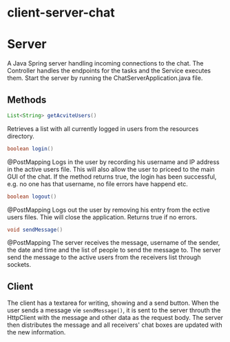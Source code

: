 # client-server-chat

# Server
A Java Spring server handling incoming connections to the chat. The Controller handles the endpoints for the tasks and the Service executes them.
Start the server by running the ChatServerApplication.java file.

## Methods
 
```java
List<String> getAcviteUsers()
```
Retrieves a list with all currently logged in users from the resources directory.


  
  
```java
boolean login() 
```
@PostMapping
Logs in the user by recording his username and IP address in the active users file. This will also allow the user to priceed to the main GUI of the chat. If the method returns true, the login has been successful, e.g. no one has that username, no file errors have happend etc.



```java
boolean logout()
```
@PostMapping
Logs out the user by removing his entry from the ective users files. Thie will close the application. Returns true if no errors.


```java
void sendMessage()
```
@PostMapping
The server receives the message, username of the sender, the date and time and the list of people to send the message to. The server send the message to the active users from the receivers list through sockets.


## Client

The client has a textarea for writing, showing and a send button. When the user sends a message vie ```sendMessage()```, it is sent to the server throuth the HttpClient with the message and other data as the request body. The server then distributes the message and all receivers' chat boxes are updated with the new information.
